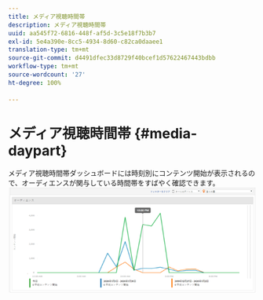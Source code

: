 ```yaml
---
title: メディア視聴時間帯
description: メディア視聴時間帯
uuid: aa545f72-6816-448f-af5d-3c5e18f7b3b7
exl-id: 5e4a390e-8cc5-4934-8d60-c82ca0daaee1
translation-type: tm+mt
source-git-commit: d4491dfec33d8729f40bcef1d57622467443bdbb
workflow-type: tm+mt
source-wordcount: '27'
ht-degree: 100%

---
```


# メディア視聴時間帯 {#media-daypart}

メディア視聴時間帯ダッシュボードには時刻別にコンテンツ開始が表示されるので、オーディエンスが関与している時間帯をすばやく確認できます。![](assets/video-daypart-report.png)
